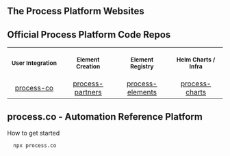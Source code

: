 ## The Process Platform Websites

<!-- Primary Sales & Information Website
* https://process.co

Workflow & WorkOS Application
* https://app.process.co

User & Element Documentation
* https://docs.process.co

Developer Portal and Documentation
* https://developers.process.co

Status
* https://status.process.co -->

## Official Process Platform Code Repos

<table>
<th align="center">
<img width="295" height="0">
<p> 
<small>
User Integration 
</small>
</p>
</th>
<th align="center">
<img width="295" height="0">
<p> 
<small>
Element Creation
</small>
</p>
</th>
<th align="center">
<img width="295" height="0">
<p> 
<small>
Element Registry
</small>
</p>
</th>
<th align="center">
<img width="295" height="0">
<p> 
<small>
Helm Charts / Infra
</small>
</p>
</th>
</tr>
<tr>
<td align="center">
<!-- REMOVE THE BACKSLASHES -->
  <a href="https://github.com/process-co/">process-co</a>
</td>
<td align="center">
<!-- REMOVE THE BACKSLASHES -->
  <a href="https://github.com/process-partners/">process-partners</a>
</td>

  <td align="center">
<!-- REMOVE THE BACKSLASHES -->
  <a href="https://github.com/process-elements/">process-elements</a>
</td>
  <td align="center">
<!-- REMOVE THE BACKSLASHES -->
  <a href="https://github.com/process-charts/">process-charts</a>
  </td>
</tr>

</table>  

## process.co - Automation Reference Platform

How to get started

```sh
  npx process.co

```


<!--

**Here are some ideas to get you started:**

🙋‍♀️ A short introduction - what is your organization all about?
🌈 Contribution guidelines - how can the community get involved?
👩‍💻 Useful resources - where can the community find your docs? Is there anything else the community should know?
🍿 Fun facts - what does your team eat for breakfast?
🧙 Remember, you can do mighty things with the power of [Markdown](https://docs.github.com/github/writing-on-github/getting-started-with-writing-and-formatting-on-github/basic-writing-and-formatting-syntax)
-->

